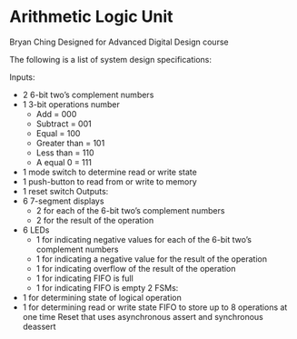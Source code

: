 # Arithmetic Logic Unit
Bryan Ching
Designed for Advanced Digital Design course

The following is a list of system design specifications:

  Inputs:
  - 2 6-bit two’s complement numbers
  - 1 3-bit operations number
    - Add = 000
    - Subtract = 001
    - Equal = 100
    - Greater than = 101
    - Less than = 110
    - A equal 0 = 111
  - 1 mode switch to determine read or write state
  - 1 push-button to read from or write to memory
  - 1 reset switch
  Outputs:
  - 6 7-segment displays
    - 2 for each of the 6-bit two’s complement numbers
    - 2 for the result of the operation
  - 6 LEDs
    - 1 for indicating negative values for each of the 6-bit two’s complement numbers
    - 1 for indicating a negative value for the result of the operation
    - 1 for indicating overflow of the result of the operation
    - 1 for indicating FIFO is full
    - 1 for indicating FIFO is empty
  2 FSMs:
  - 1 for determining state of logical operation
  - 1 for determining read or write state
  FIFO to store up to 8 operations at one time
  Reset that uses asynchronous assert and synchronous deassert
